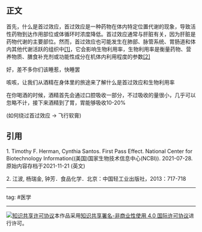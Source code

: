 ## 正文

首先，什么是首过效应，首过效应是一种药物在体内特定位置代谢的现象，导致活性药物到达作用部位或体循环时浓度降低。首过效应通常与肝脏有关，因为肝脏是药物代谢的主要部位。然而，首过效应也可能发生在肺部、脉管系统、胃肠道和体内其他代谢活跃的组织中[[1]](#01)，它会影响生物利用率，生物利用率是衡量药物、营养物质、膳食补充剂或功能性成分在机体内利用程度的参数[[2]](#02)

好，差不多你们该睡惹，快睡罢

咳咳，让我们从酒精在身体里的旅途来了解什么是首过效应和生物利用率

在你喝酒的时候，酒精首先会通过口腔吸收一部分，不过吸收的量很小，几乎可以忽略不计，接下来酒精到了胃，胃能够吸收10-20%

(如何绕过首过效应 -> 飞行软膏)

## 引用

<p id="01">1. Timothy F. Herman, Cynthia Santos. <a src="https://www.ncbi.nlm.nih.gov/books/NBK551679/">First Pass Effect. </a>National Center for Biotechnology Information((美国)国家生物技术信息中心(NCBI)). 2021-07-28. 原始内容<a src="http://web.archive.org/web/20211121175738/https://www.ncbi.nlm.nih.gov/books/NBK551679/">存档</a>于2021-11-21 (英文)</p>

<p id="02">2. 江波, 杨瑞金, 钟芳．食品化学．北京：中国轻工业出版社，2013：717-718</p>

---

tag: #医学

---

<a rel="license" href="http://creativecommons.org/licenses/by-nc/4.0/"><img alt="知识共享许可协议" style="border-width:0" src="https://i.creativecommons.org/l/by-nc/4.0/88x31.png"/></a>本作品采用<a rel="license" href="http://creativecommons.org/licenses/by-nc/4.0/">知识共享署名-非商业性使用 4.0 国际许可协议</a>进行许可。
